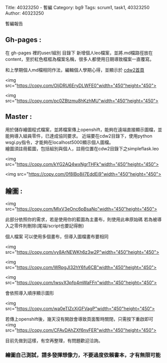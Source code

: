 Title: 40323250 - 暫編
Category: bg9
Tags: scrum1, task1, 40323250
Author: 40323250


暫編報告

<!-- PELICAN_END_SUMMARY -->

<h2>Gh-pages : </h2>在 gh-pages 裡的user/組別 目錄下 新增個人leo檔案，並將.md檔路徑放在content，至於紅色框框為檔案名稱，很多人都使用日期導致檔案一直覆寫。

和上學期個人md檔相同作法，編輯個人學期心得，並顯示於
<a href="http://2015fallhw.github.io/cdw2/post/">cdw2首頁</a> 

<img src="https://copy.com/OIjDRU6EryDLWFE0"width="450"height="450">

<img src="https://copy.com/pc0ZBtzmu8hKzhMU"width="450"height="450">



<h2>Master : </h2>
用於儲存繪圖程式檔案，並將檔案傳上openshift，能夠在遠端直接顯示圖檔，並能夠導入組員零件，已達成協同要求。
近端要在cdw2目錄下，使用python wsgi.py指令，才能夠在localhost5000顯示個人圖檔。
<br>
繪圖須註冊藍圖，包括組別與個人，註冊位置在cdw2目錄下之simpleflask.leo

<img src="https://copy.com/kYG2AQ4wxNgrTHFk"width="450"height="450">

<img src="https://copy.com/0f8lBo8il7EddEj9"width="450"height="450">


<h2>繪圖 : </h2>

<img src="https://copy.com/MlxV3eOnc6pBsaNo"width="450"height="450">

此部分依照你的需求，若是使用你的藍圖為主畫布，則使用此串原始碼
若為被導入之零件則刪除(尾端/script也要記得刪)

個人檔案  可以使用多個畫布，但導入圖檔畫布要相同

<img src="https://copy.com/vy8ArNEWKh6z3w2P"width="450"height="450">

<img src="https://copy.com/WRpgJI32hY6fu6CB"width="450"height="450">

<img src="https://copy.com/IwsvX3pfp4mWaFFn"width="450"height="450">


會依照導入順序顯示圖形


<img src="https://copy.com/wa0eTIZcXjGFVagP"width="450"height="450">


若傳上openshift後，幾天沒有開啟會導致頁面暫時關閉，只需按下重啟即可
<br>
<img src="https://copy.com/CFAvDAhZXf6nvFER"width="450"height="450">



目前先做到這樣，有空再整理，有問題歡迎洽詢。


<h3>繪圖自己測試，請多發揮想像力，不要過度依賴書本，才有無限可能</h3>




